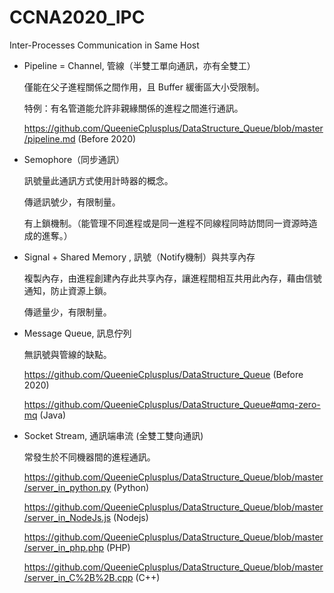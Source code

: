 # CCNA2020_IPC
Inter-Processes Communication in Same Host

* Pipeline = Channel, 管線（半雙工單向通訊，亦有全雙工）

  僅能在父子進程關係之間作用，且 Buffer 緩衝區大小受限制。
  
  特例：有名管道能允許非親緣關係的進程之間進行通訊。
  
  https://github.com/QueenieCplusplus/DataStructure_Queue/blob/master/pipeline.md (Before 2020)

* Semophore（同步通訊）

  訊號量此通訊方式使用計時器的概念。

  傳遞訊號少，有限制量。
  
  有上鎖機制。（能管理不同進程或是同一進程不同線程同時訪問同一資源時造成的進奪。）
  
* Signal + Shared Memory , 訊號（Notify機制）與共享內存

  複製內存，由進程創建內存此共享內存，讓進程間相互共用此內存，藉由信號通知，防止資源上鎖。
  
  傳遞量少，有限制量。
  
* Message Queue, 訊息佇列

  無訊號與管線的缺點。
  
  https://github.com/QueenieCplusplus/DataStructure_Queue (Before 2020)
  
  https://github.com/QueenieCplusplus/DataStructure_Queue#qmq-zero-mq (Java)

* Socket Stream, 通訊端串流 (全雙工雙向通訊)

  常發生於不同機器間的進程通訊。
  
  https://github.com/QueenieCplusplus/DataStructure_Queue/blob/master/server_in_python.py (Python)
  
  https://github.com/QueenieCplusplus/DataStructure_Queue/blob/master/server_in_NodeJs.js (Nodejs)
  
  https://github.com/QueenieCplusplus/DataStructure_Queue/blob/master/server_in_php.php (PHP)
  
  https://github.com/QueenieCplusplus/DataStructure_Queue/blob/master/server_in_C%2B%2B.cpp (C++)
  





